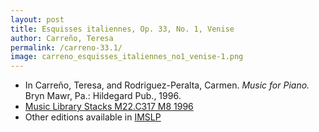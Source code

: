 ```yaml
---
layout: post
title: Esquisses italiennes, Op. 33, No. 1, Venise
author: Carreño, Teresa
permalink: /carreno-33.1/
image: carreno_esquisses_italiennes_no1_venise-1.png
---
```


- In Carreño, Teresa, and Rodriguez-Peralta, Carmen. *Music for Piano.* Bryn Mawr, Pa.: Hildegard Pub., 1996.
- <a href="https://tufts-primo.hosted.exlibrisgroup.com/permalink/f/bnf7qa/01TUN_ALMA21113580720003851" target="_blank">Music Library Stacks M22.C317 M8 1996</a>
- Other editions available in <a href="https://imslp.org/wiki/2_Esquisses_italiennes%2C_Opp.33-34_(Carre%C3%B1o%2C_Teresa)" target="_blank">IMSLP</a>
